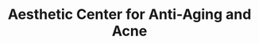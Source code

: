 ---
title: "Aesthetic Center for Anti-Aging and Acne"
url: /norwich/aesthetic-center-for-anti-aging-and-acne/
shop: beauty
---